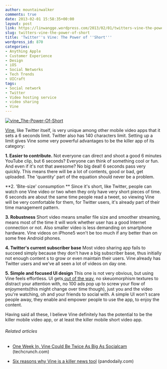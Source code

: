 ```yaml
---
author: mountainwalker
comments: true
date: 2013-02-01 15:58:35+00:00
layout: post
link: https://linwangge.wordpress.com/2013/02/01/twitters-vine-the-power-of-short/
slug: twitters-vine-the-power-of-short
title: 'Twitter''s Vine: The Power of ''Short'''
wordpress_id: 870
categories:
- Anything Apple
- Customer Experience
- Design
- iOS
- Social Networks
- Tech Trends
- UICraft
tags:
- Social network
- Twitter
- Video hosting service
- video sharing
- Vine
---
```


[![vine_The-Power-Of-Short](http://linwangge.files.wordpress.com/2013/02/vine_the-power-of-short.png?w=560)](http://linwangge.files.wordpress.com/2013/02/vine_the-power-of-short.png)

[Vine](http://blog.twitter.com/2013/01/vine-new-way-to-share-video.html), like Twitter itself, is very unique among other mobile video apps that it sets a 6 seconds limit. Twitter also has 140 characters limit. Setting up a limit gives Vine some very powerful advantages to be the killer app of its category:

**1. Easier to contribute.**
Not everyone can direct and shoot a good 6 minutes YouTube clip, but 6 seconds? Everyone can think of something cool or fun. And even if it's not that awesome? No big deal! 6 seconds pass very quickly. This means there will be a lot of contents, good or bad, get uploaded. The 'quantity' part of the equation should never be a problem.

**2. 'Bite-size' consumption **
Since it's short, like Twitter, people can watch one Vine video or two when they only have very short pieces of time. 6 seconds are about the same time people read a tweet, so viewing Vine will be very comfortable for them, for Twitter users, it's already part of their time management pattern.

**3. Robustness**
Short video means smaller file size and smoother streaming, means most of the time it will work whether user has a good Internet connection or not. Also smaller video is less demanding on smartphone hardware. Vine videos on iPhone5 won't be too much if any better than on some free Android phones.

**4. Twitter's current subscriber base**
Most video sharing app fails to succeed simply because they don't have a big subscriber base, thus initially not enough content s to grow or even maintain their users. Vine already has Twitter users and we've all seen a lot of videos on day one.

**5. Simple and focused UI design**
This one is not very obvious, but using Vine feels effortless. UI gets[ out of the way](http://linwangge.wordpress.com/2013/01/28/ui-of-twitters-new-vine-app-subtle-evolutions/), no skeuomorphism textures to distract your attention with, no 100 ads pop up to screw your flow of enjoyments(this might change over time though), just you and the video you're watching, oh and your friends to social with. A simple UI won't scare people away, they enable and empower people to use the app, to enjoy the content.

Having said all these, I believe Vine definitely has the potential to be the killer mobile video app, or at least the killer mobile short video app.


###### Related articles





	
  * [One Week In, Vine Could Be Twice As Big As Socialcam](http://techcrunch.com/2013/01/31/one-week-in-vine-could-be-twice-as-big-as-socialcam/) (techcrunch.com)

	
  * [Six reasons why Vine is a killer news tool](http://pandodaily.com/2013/01/28/six-reasons-why-vine-is-a-killer-news-tool/) (pandodaily.com)


